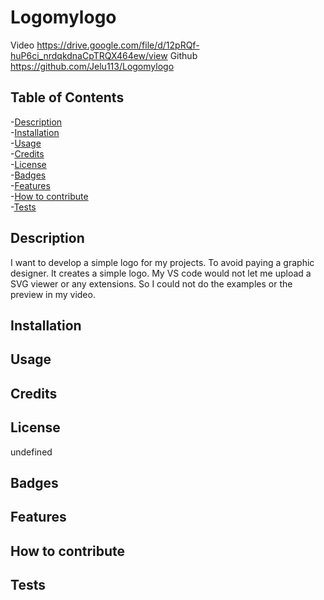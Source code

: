 # Logomylogo 
 Video  https://drive.google.com/file/d/12pRQf-huP6ci_nrdqkdnaCpTRQX464ew/view
 Github  https://github.com/Jelu113/Logomylogo

 
 ## Table of Contents
-[Description](#description)  
-[Installation](#installation)  
-[Usage](#usage)  
-[Credits](#credits)  
-[License](#license)  
-[Badges](#badges)  
-[Features](#features)  
-[How to contribute](#contribute)  
-[Tests](#tests)  

 ## Description
 
 I want to develop a simple logo for my projects.
 To avoid paying a graphic designer.
 It creates a simple logo.  My VS code would not let me upload a SVG viewer or any extensions. So I could not do the examples or the preview in my video. 
 
 
 
 

## Installation

## Usage

## Credits

## License
undefined
## Badges
## Features

## How to contribute

## Tests

